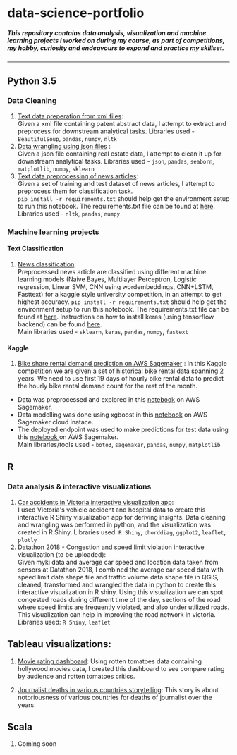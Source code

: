 # data-science-portfolio
##### This repository contains data analysis, visualization and machine learning projects I worked on during my course, as part of competitions, my hobby, curiosity and endeavours to expand and practice my skillset.
-------------------------------------------------------------------------------------------------------------------------------------

## Python 3.5


### Data Cleaning

1. [Text data preperation from xml files](https://github.com/VarunM24/data-science-portfolio/blob/master/Python/Wrangling/Xml-Text-preprocessing.ipynb "Python Jupyter notebook"): <br>
Given a xml file containing patent abstract data, I attempt to extract and preprocess for downstream analytical tasks.
Libraries used - `BeautifulSoup`, `pandas`, `numpy`, `nltk`
2. [Data wrangling using json files](https://github.com/VarunM24/data-science-portfolio/blob/master/Python/Wrangling/Json-data-wrangling.ipynb "Python Jupyter notebook") :<br>
Given a json file containing real estate data, I attempt to clean it up for downstream analytical tasks.
Libraries used - `json`, `pandas`, `seaborn`, `matplotlib`, `numpy`, `sklearn`
3. [Text data preprocessing of news articles](https://github.com/VarunM24/data-science-portfolio/blob/master/Python/Machine%20Learning/text-classification/News-classification/pre-processing/News-Preprocessing.ipynb "Python Jupyter notebook"): <br>
Given a set of training and test dataset of news articles, I attempt to preprocess them for classification task. <br>
`pip install -r requirements.txt` should help get the environment setup to run this notebook. The requirements.txt file can be found at <a href="https://github.com/VarunM24/data-science-portfolio/blob/master/Python/Machine%20Learning/text-classification/News-classification/requirements.txt">here</a>. <br>
Libraries used - `nltk`, `pandas`, `numpy`


### Machine learning projects

#### Text Classification
1. [News classification](https://github.com/VarunM24/data-science-portfolio/blob/master/Python/Machine%20Learning/text-classification/News-classification/modelling/News-Classification.ipynb "Python Jupyter notebook"): <br>
Preprocessed news article are classified using different machine learning models (Naive Bayes, Multilayer Perceptron, Logistic regression, Linear SVM, CNN using wordembeddings, CNN+LSTM, Fasttext) for a kaggle style university competition, in an attempt to get highest accuracy. 
`pip install -r requirements.txt` should help get the environment setup to run this notebook. The requirements.txt file can be found at <a href="https://github.com/VarunM24/data-science-portfolio/blob/master/Python/Machine%20Learning/text-classification/News-classification/requirements.txt">here</a>. Instructions on how to install keras (using tensorflow backend) can be found <a href="https://keras.io/#installation">here</a>.<br>
Main libraries used - `sklearn`, `keras`, `pandas`, `numpy`, `fastext`


#### Kaggle
1. [Bike share rental demand prediction on AWS Sagemaker](https://github.com/VarunM24/data-science-portfolio/tree/master/Python/Machine%20Learning/Kaggle/Bike-Share "Python Jupyter notebook")  :
In this Kaggle <a href="https://www.kaggle.com/c/bike-sharing-demand/overview">competition</a > we are given a set of historical bike rental data spanning 2 years. We need to use first 19 days of hourly bike rental data to predict the hourly bike rental demand count for the rest of the month. <br>
- Data was preprocessed and explored in this <a href="https://github.com/VarunM24/data-science-portfolio/blob/master/Python/Machine%20Learning/Kaggle/Bike-Share/kaggle_bikeshare_data_preparation.ipynb">notebook</a> on AWS Sagemaker.
- Data modelling was done using xgboost in this <a href="https://github.com/VarunM24/data-science-portfolio/blob/master/Python/Machine%20Learning/Kaggle/Bike-Share/kaggle_bikeshare_xgboost_cloud_training.ipynb">notebook</a> on AWS Sagemaker cloud inatace.
- The deployed endpoint was used to make predictions for test data using this <a href="https://github.com/VarunM24/data-science-portfolio/blob/master/Python/Machine%20Learning/Kaggle/Bike-Share/kaggle_bikeshare_xgboost_cloud_prediction.ipynb">notebook </a> on AWS Sagemaker. <br>
Main libraries/tools used - `boto3`, `sagemaker`, `pandas`, `numpy`, `matplotlib`


## R

### Data analysis & interactive visualizations
1. [  Car accidents in Victoria interactive visualization app](https://vm24.shinyapps.io/victoria-car-accidents/ "ShinyApp"): <br>
I used Victoria's vehicle accident and hospital data to create this interactive R Shiny visualization app for deriving insights. Data cleaning and wrangling was performed in python, and the visualization was created in R Shiny. Libraries used: `R Shiny`, `chorddiag`, `ggplot2`, `leaflet`, `plotly` 
2. Datathon 2018 - Congestion and speed limit violation interactive visualization (to be uploaded): <br>
Given myki data and average car speed and location data taken from sensors at Datathon 2018, I combined the average car speed data with speed limit data shape file and traffic volume data shape file in QGIS, cleaned, transformed and wrangled the data in python to create this interactive visualization in R shiny. Using this visualization we can spot congested roads during different time of the day, sections of the road where speed limits are frequently violated, and also under utilized roads. This visualization can help in improving the road network in victoria. Libraries used: `R Shiny`,  `leaflet`

## Tableau visualizations:
1. [Movie rating dashboard](https://public.tableau.com/views/Moviedashboard/Moviepopularity?:embed=y&:display_count=yes&publish=yes "Tableau dashboard"): Using rotten tomatoes data containing hollywood movies data, I created this dashboard to see compare rating by audience and rotten tomatoes critics.

2. [Journalist deaths in various countries storytelling](https://public.tableau.com/views/Journalist_Deaths_15543637300810/Story1?:embed=y&:display_count=yes&publish=yes "Tableau storytelling"): This story is about notoriousness of various countries for deaths of journalist over the years.

## Scala
1. Coming soon

